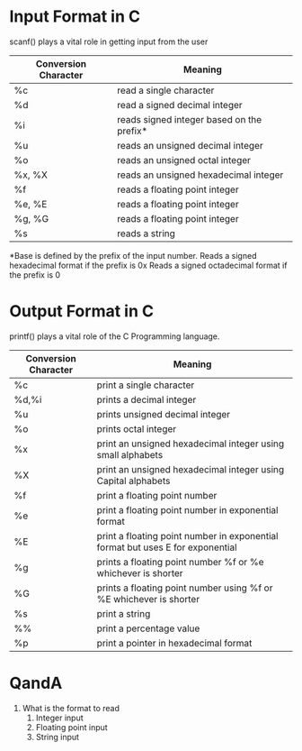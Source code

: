 # Input Format in C

scanf() plays a vital role in getting input from the user

| Conversion Character | Meaning |
| --- | --- |
| %c | read a single character |
| %d | read a signed decimal integer |
| %i | reads signed integer based on the prefix* |
| %u | reads an unsigned decimal integer |
| %o | reads an unsigned octal integer |
| %x, %X | reads an unsigned hexadecimal integer |
| %f | reads a floating point integer |
| %e, %E | reads a floating point integer |
| %g, %G | reads a floating point integer |
| %s | reads a string |

*Base is defined by the prefix of the input number. Reads a signed hexadecimal format if the prefix is 0x
Reads a signed octadecimal format if the prefix is 0 

# Output Format in C

printf() plays a vital role of the C Programming language.

| Conversion Character | Meaning |
| --- | --- |
| %c | print a single character |
| %d,%i | prints a decimal integer |
| %u | prints unsigned decimal integer |
| %o | prints octal integer |
| %x | print an unsigned hexadecimal integer using small alphabets |
| %X | print an unsigned hexadecimal integer using Capital alphabets |
| %f | print a floating point number |
| %e | print a floating point number in exponential format |
| %E | print a floating point number in exponential format but uses E for exponential|
| %g | prints a floating point number %f or %e  whichever is shorter |
| %G | prints a floating point number using %f or %E whichever is shorter |
| %s | print a string |
| %% | print a percentage value |
| %p | print a pointer in hexadecimal format |

# QandA

1. What is the format to read 
   1. Integer input
   1. Floating point input
   1. String input